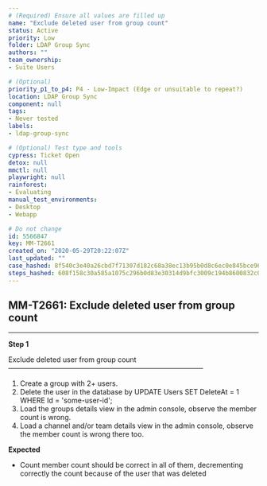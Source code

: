 ```yaml
---
# (Required) Ensure all values are filled up
name: "Exclude deleted user from group count"
status: Active
priority: Low
folder: LDAP Group Sync
authors: ""
team_ownership: 
- Suite Users

# (Optional)
priority_p1_to_p4: P4 - Low-Impact (Edge or unsuitable to repeat?)
location: LDAP Group Sync
component: null
tags: 
- Never tested
labels: 
- ldap-group-sync

# (Optional) Test type and tools
cypress: Ticket Open
detox: null
mmctl: null
playwright: null
rainforest: 
- Evaluating
manual_test_environments: 
- Desktop
- Webapp

# Do not change
id: 5566847
key: MM-T2661
created_on: "2020-05-29T20:22:07Z"
last_updated: ""
case_hashed: 8f540c3e40a26cbd7f71307d182c68a38ec13b95b0d8c6ec0e845bce96db4251973cd78493ee9d3e4831d4866d749440
steps_hashed: 608f158c30a585a1075c296b0d83e30314d9bfc3009c194b8600832c04edbcb545f354548e28866234f697daf86c2933
---
```


<!-- (Auto-generated) Based on frontmatter's "key" and "name" -->

## MM-T2661: Exclude deleted user from group count

---

**Step 1**

Exclude deleted user from group count\
————————————————————————————

1. Create a group with 2+ users.
2. Delete the user in the database by UPDATE Users SET DeleteAt = 1 WHERE Id = 'some-user-id';
3. Load the groups details view in the admin console, observe the member count is wrong.
4. Load a channel and/or team details view in the admin console, observe the member count is wrong there too.

**Expected**

- Count member count should be correct in all of them, decrementing correctly the count because of the user that was deleted
